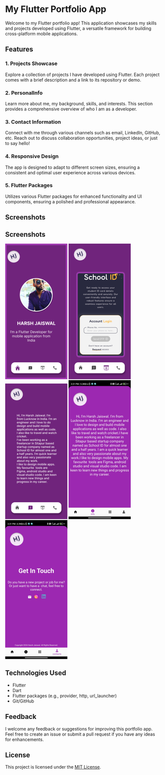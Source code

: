 # My Flutter Portfolio App

Welcome to my Flutter portfolio app! This application showcases my skills and projects developed using Flutter, a versatile framework for building cross-platform mobile applications.

## Features

### 1. Projects Showcase

Explore a collection of projects I have developed using Flutter. Each project comes with a brief description and a link to its repository or demo.

### 2. PersonalInfo

Learn more about me, my background, skills, and interests. This section provides a comprehensive overview of who I am as a developer.

### 3. Contact Information

Connect with me through various channels such as email, LinkedIn, GitHub, etc. Reach out to discuss collaboration opportunities, project ideas, or just to say hello!

### 4. Responsive Design

The app is designed to adapt to different screen sizes, ensuring a consistent and optimal user experience across various devices.

### 5. Flutter Packages

Utilizes various Flutter packages for enhanced functionality and UI components, ensuring a polished and professional appearance.

## Screenshots

## Screenshots

<img src="screenshots/PortfolioApp1.png" alt="Projects Showcase" width="200"> <img src="screenshots/portfolioapp2.png" alt="Projects Showcase" width="200"> <img src="screenshots/portfolioapp3.png" alt="Projects Showcase" width="200">
<img src="screenshots/personalInfo.jpg" alt="About Me" width="200"> <img src="screenshots/contact_us.jpg" alt="Contact" width="200">

## Technologies Used

- Flutter
- Dart
- Flutter packages (e.g., provider, http, url_launcher)
- Git/GitHub

## Feedback

I welcome any feedback or suggestions for improving this portfolio app. Feel free to create an issue or submit a pull request if you have any ideas for enhancements.

## License

This project is licensed under the [MIT License](LICENSE).

